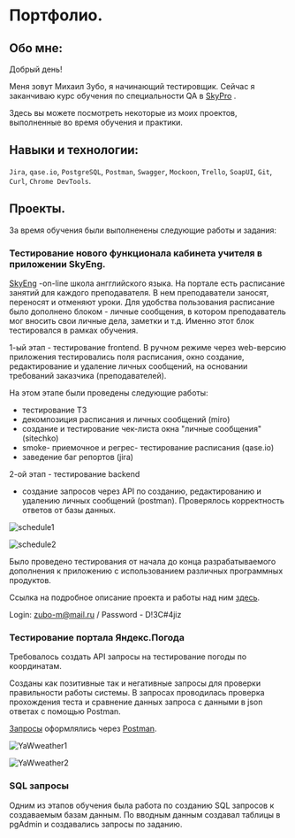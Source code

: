 # Портфолио.

## Обо мне:

Добрый день! 

Меня зовут Михаил Зубо, я начинающий тестировщик. Сейчас я заканчиваю курс обучения по специальности QA в [SkyPro](https://sky.pro/?utm_source=advcake&utm_medium=cpa&utm_campaign=n_%7Cmas_X6OKXA%7Cptn_cityads%7Cma_Berezhnoy%7Cown_b2c%7Cchg_affiliate&utm_advcake_params=9xHZ1YFx6HZreXA&utm_term=9xHZ1YFx6HZreXA) .

Здесь вы можете посмотреть некоторые из моих проектов, выполненные во время обучения и практики.

## Навыки и технологии:

`Jira`, `qase.io`, `PostgreSQL`, `Postman`, `Swagger`, `Mockoon`, `Trello`,
`SoapUI`, `Git`, `Curl`, `Chrome DevTools`.

## Проекты.

За время обучения были выполненены следующие работы и задания:

### Тестирование нового функционала кабинета учителя в приложении SkyEng.
 
[SkyEng](https://skyeng.ru) -on-line школа ангглийского языка. На портале есть расписание занятий для каждого преподавателя. 
В нем преподаватели заносят, переносят и отменяют уроки. 
Для удобства пользования расписание было дополнено блоком - личные сообщения, в котором преподаватель мог вносить свои личные дела, заметки и т.д.
Именно этот блок тестировался в рамках обучения. 

1-ый этап -  тестирование frontend. 
В ручном режиме через web-версию приложения тестировались поля расписания, окно создание, редактирование и удаление личных сообщений, на основании требований заказчика (преподавателей).

На этом этапе были проведены следующие работы:

* тестирование ТЗ
* декомпозиция расписания и личных сообщений (miro)
* создание и тестирование чек-листа окна "личные сообщения" (sitechko)
* smoke- приемочное и регрес- тестирование расписания (qase.io)
* заведение баг репортов (jira)

2-ой этап - тестирование backend  

* создание запросов через API по созданию, редактированию и удалению личных сообщений (postman). Проверялось корректность ответов от базы данных. 

![schedule1](https://github.com/MikhailZubo/tester-7months/assets/128060079/b94b423d-03a6-435a-9b02-b7ac49e1f5ce)

![schedule2](https://github.com/MikhailZubo/tester-7months/assets/128060079/7e718398-a315-4a5f-92b8-be3fcc3fb2be)

Было проведено тестирования от начала до конца разрабатываемого дополнения к приложению с использованием различных программных продуктов.

Ссылка на подробное описание проекта и работы над ним [здесь](https://mikhailzubo.atlassian.net/l/cp/pw9Zkc1f).

Login: zubo-m@mail.ru / Password - D!3C#4jiz


### Тестирование портала Яндекс.Погода

Требовалось создать API запросы на тестирование погоды по координатам.

Созданы как позитивные так и негативные запросы для проверки правильности работы системы. 
В запросах проводилась проверка прохождения теста и сравнение данных запроса с данными в json ответах с помощью Postman.

[Запросы](https://drive.google.com/file/d/1hdLjNLmSs3NztPN62SGzR5DIpwZ59rLw/view?usp=sharing) оформлялись через [Postman](https://www.postman.com/).

![YaWweather1](https://github.com/MikhailZubo/tester-7months/assets/128060079/54ec388d-a8d8-4165-9259-9687b459c1a7)

![YaWweather2](https://github.com/MikhailZubo/tester-7months/assets/128060079/7c92d654-58ab-4d2b-9a5f-4683e29875d8)

### SQL запросы

Одним из этапов обучения была работа по созданию SQL запросов к создаваемым базам данным.
По вводным данным создавал таблицы в pgAdmin и создавались запросы по заданию.







